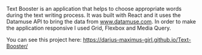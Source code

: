 Text Booster is an application that helps to choose appropriate words during the text writing process. It was built with React and it uses the Datamuse API to bring the data from www.datamuse.com. In order to make the application responsive I used Grid, Flexbox and Media Query.

You can see this project here: https://darius-maximus-girl.github.io/Text-Booster/ 
